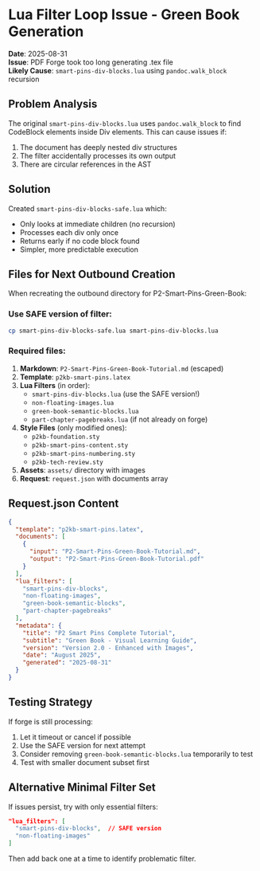 # Lua Filter Loop Issue - Green Book Generation

**Date**: 2025-08-31  
**Issue**: PDF Forge took too long generating .tex file  
**Likely Cause**: `smart-pins-div-blocks.lua` using `pandoc.walk_block` recursion

## Problem Analysis

The original `smart-pins-div-blocks.lua` uses `pandoc.walk_block` to find CodeBlock elements inside Div elements. This can cause issues if:
1. The document has deeply nested div structures
2. The filter accidentally processes its own output
3. There are circular references in the AST

## Solution

Created `smart-pins-div-blocks-safe.lua` which:
- Only looks at immediate children (no recursion)
- Processes each div only once
- Returns early if no code block found
- Simpler, more predictable execution

## Files for Next Outbound Creation

When recreating the outbound directory for P2-Smart-Pins-Green-Book:

### Use SAFE version of filter:
```bash
cp smart-pins-div-blocks-safe.lua smart-pins-div-blocks.lua
```

### Required files:
1. **Markdown**: `P2-Smart-Pins-Green-Book-Tutorial.md` (escaped)
2. **Template**: `p2kb-smart-pins.latex`
3. **Lua Filters** (in order):
   - `smart-pins-div-blocks.lua` (use the SAFE version!)
   - `non-floating-images.lua` 
   - `green-book-semantic-blocks.lua`
   - `part-chapter-pagebreaks.lua` (if not already on forge)
4. **Style Files** (only modified ones):
   - `p2kb-foundation.sty`
   - `p2kb-smart-pins-content.sty`
   - `p2kb-smart-pins-numbering.sty`
   - `p2kb-tech-review.sty`
5. **Assets**: `assets/` directory with images
6. **Request**: `request.json` with documents array

## Request.json Content
```json
{
  "template": "p2kb-smart-pins.latex",
  "documents": [
    {
      "input": "P2-Smart-Pins-Green-Book-Tutorial.md",
      "output": "P2-Smart-Pins-Green-Book-Tutorial.pdf"
    }
  ],
  "lua_filters": [
    "smart-pins-div-blocks",
    "non-floating-images",
    "green-book-semantic-blocks",
    "part-chapter-pagebreaks"
  ],
  "metadata": {
    "title": "P2 Smart Pins Complete Tutorial",
    "subtitle": "Green Book - Visual Learning Guide",
    "version": "Version 2.0 - Enhanced with Images",
    "date": "August 2025",
    "generated": "2025-08-31"
  }
}
```

## Testing Strategy

If forge is still processing:
1. Let it timeout or cancel if possible
2. Use the SAFE version for next attempt
3. Consider removing `green-book-semantic-blocks.lua` temporarily to test
4. Test with smaller document subset first

## Alternative Minimal Filter Set

If issues persist, try with only essential filters:
```json
"lua_filters": [
  "smart-pins-div-blocks",  // SAFE version
  "non-floating-images"
]
```

Then add back one at a time to identify problematic filter.